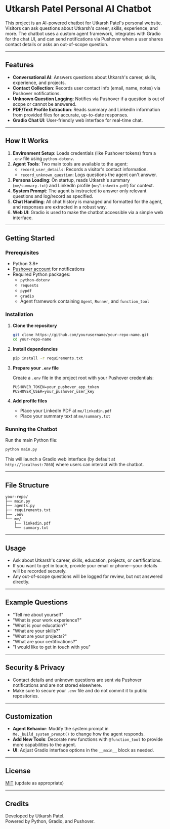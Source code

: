 # Utkarsh Patel Personal AI Chatbot

This project is an AI-powered chatbot for Utkarsh Patel's personal website. Visitors can ask questions about Utkarsh's career, skills, experience, and more. The chatbot uses a custom agent framework, integrates with Gradio for the chat UI, and can send notifications via Pushover when a user shares contact details or asks an out-of-scope question.

---

## Features

- **Conversational AI**: Answers questions about Utkarsh's career, skills, experience, and projects.
- **Contact Collection**: Records user contact info (email, name, notes) via Pushover notifications.
- **Unknown Question Logging**: Notifies via Pushover if a question is out of scope or cannot be answered.
- **PDF/Text Profile Extraction**: Reads summary and LinkedIn information from provided files for accurate, up-to-date responses.
- **Gradio Chat UI**: User-friendly web interface for real-time chat.

---

## How It Works

1. **Environment Setup**: Loads credentials (like Pushover tokens) from a `.env` file using `python-dotenv`.
2. **Agent Tools**: Two main tools are available to the agent:
   - `record_user_details`: Records a visitor's contact information.
   - `record_unknown_question`: Logs questions the agent can't answer.
3. **Persona Loading**: On startup, reads Utkarsh's summary (`me/summary.txt`) and LinkedIn profile (`me/linkedin.pdf`) for context.
4. **System Prompt**: The agent is instructed to answer only relevant questions and log/record as specified.
5. **Chat Handling**: All chat history is managed and formatted for the agent, and responses are extracted in a robust way.
6. **Web UI**: Gradio is used to make the chatbot accessible via a simple web interface.

---

## Getting Started

### Prerequisites

- Python 3.8+
- [Pushover account](https://pushover.net/) for notifications
- Required Python packages:
  - `python-dotenv`
  - `requests`
  - `pypdf`
  - `gradio`
  - Agent framework containing `Agent`, `Runner`, and `function_tool`

### Installation

1. **Clone the repository**

   ```bash
   git clone https://github.com/yourusername/your-repo-name.git
   cd your-repo-name
   ```

2. **Install dependencies**

   ```bash
   pip install -r requirements.txt
   ```

3. **Prepare your `.env` file**

   Create a `.env` file in the project root with your Pushover credentials:

   ```
   PUSHOVER_TOKEN=your_pushover_app_token
   PUSHOVER_USER=your_pushover_user_key
   ```

4. **Add profile files**

   - Place your LinkedIn PDF at `me/linkedin.pdf`
   - Place your summary text at `me/summary.txt`

### Running the Chatbot

Run the main Python file:

```bash
python main.py
```

This will launch a Gradio web interface (by default at `http://localhost:7860`) where users can interact with the chatbot.

---

## File Structure

```
your-repo/
├── main.py
├── agents.py
├── requirements.txt
├── .env
└── me/
    ├── linkedin.pdf
    └── summary.txt
```

---

## Usage

- Ask about Utkarsh's career, skills, education, projects, or certifications.
- If you want to get in touch, provide your email or phone—your details will be recorded securely.
- Any out-of-scope questions will be logged for review, but not answered directly.

---

## Example Questions

- "Tell me about yourself"
- "What is your work experience?"
- "What is your education?"
- "What are your skills?"
- "What are your projects?"
- "What are your certifications?"
- "I would like to get in touch with you"

---

## Security & Privacy

- Contact details and unknown questions are sent via Pushover notifications and are not stored elsewhere.
- Make sure to secure your `.env` file and do not commit it to public repositories.

---

## Customization

- **Agent Behavior**: Modify the system prompt in `Me._build_system_prompt()` to change how the agent responds.
- **Add New Tools**: Decorate new functions with `@function_tool` to provide more capabilities to the agent.
- **UI**: Adjust Gradio interface options in the `__main__` block as needed.

---

## License

[MIT](LICENSE) (update as appropriate)

---

## Credits

Developed by Utkarsh Patel.  
Powered by Python, Gradio, and Pushover.

